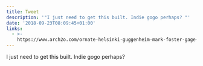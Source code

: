 ```yaml
---
title: Tweet
description: '"I just need to get this built. Indie gogo perhaps? "'
date: '2018-09-23T08:09:45+01:00'
links:
  - >-
    https://www.arch2o.com/ornate-helsinki-guggenheim-mark-foster-gage-architects/
---
```

I just need to get this built. Indie gogo perhaps? 
